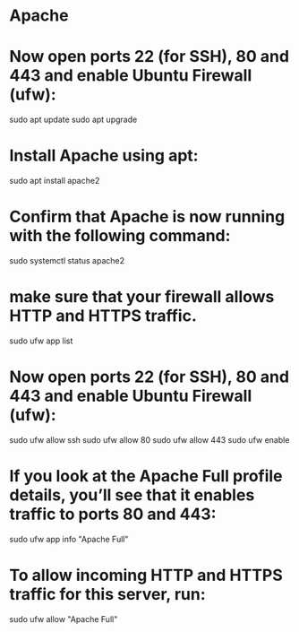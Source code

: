 # Apache

# Now open ports 22 (for SSH), 80 and 443 and enable Ubuntu Firewall (ufw):
sudo apt update
sudo apt upgrade



# Install Apache using apt:
sudo apt install apache2

# Confirm that Apache is now running with the following command:
sudo systemctl status apache2

# make sure that your firewall allows HTTP and HTTPS traffic.
sudo ufw app list

# Now open ports 22 (for SSH), 80 and 443 and enable Ubuntu Firewall (ufw):
sudo ufw allow ssh
sudo ufw allow 80
sudo ufw allow 443
sudo ufw enable


# If you look at the Apache Full profile details, you’ll see that it enables traffic to ports 80 and 443:
sudo ufw app info "Apache Full"

# To allow incoming HTTP and HTTPS traffic for this server, run:
sudo ufw allow "Apache Full"